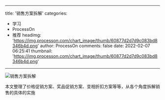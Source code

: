 
---
title: '销售方案拆解'
categories: 
 - 学习
 - ProcessOn
 - 推荐
headimg: 'https://img.processon.com/chart_image/thumb/60877d2d7d9c083bd8346b4d.png'
author: ProcessOn
comments: false
date: 2022-02-07 06:25:41
thumbnail: 'https://img.processon.com/chart_image/thumb/60877d2d7d9c083bd8346b4d.png'
---

<div>   
<img class="thumb" alt="销售方案拆解" src="https://img.processon.com/chart_image/thumb/60877d2d7d9c083bd8346b4d.png" referrerpolicy="no-referrer">
<p>本文整理了价格促销方案、奖品促销方案、变相折扣方案等等，从各个角度拆解销售的具体的实施</p>  
</div>
            